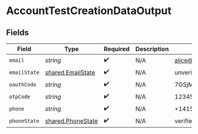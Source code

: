 # AccountTestCreationDataOutput


## Fields

| Field                                                         | Type                                                          | Required                                                      | Description                                                   | Example                                                       |
| ------------------------------------------------------------- | ------------------------------------------------------------- | ------------------------------------------------------------- | ------------------------------------------------------------- | ------------------------------------------------------------- |
| `email`                                                       | *string*                                                      | :heavy_check_mark:                                            | N/A                                                           | alice@example.com                                             |
| `emailState`                                                  | [shared.EmailState](../../../sdk/models/shared/emailstate.md) | :heavy_check_mark:                                            | N/A                                                           | unverified                                                    |
| `oauthCode`                                                   | *string*                                                      | :heavy_check_mark:                                            | N/A                                                           | 7GSjMRSHs6Ak7C_zvVW6P2IhZOHxMK7HZKW1fMX85ms                   |
| `otpCode`                                                     | *string*                                                      | :heavy_check_mark:                                            | N/A                                                           | 123456                                                        |
| `phone`                                                       | *string*                                                      | :heavy_check_mark:                                            | N/A                                                           | +14155550199                                                  |
| `phoneState`                                                  | [shared.PhoneState](../../../sdk/models/shared/phonestate.md) | :heavy_check_mark:                                            | N/A                                                           | verified                                                      |